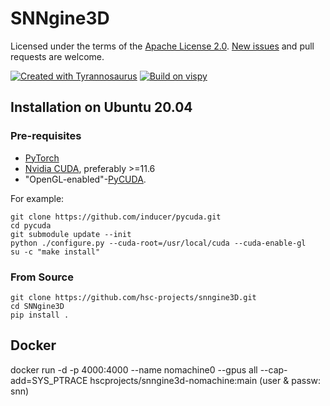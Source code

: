 # SNNgine3D


Licensed under the terms of the [Apache License 2.0](https://spdx.org/licenses/Apache-2.0.html).
[New issues](https://github.com/hsc-projects/snngine3d/issues) and pull requests are welcome.

[//]: # (Please refer to the [contributing guide]&#40;https://github.com/hsc-projects/snngine3d/blob/main/CONTRIBUTING.md&#41;)
[//]: # (and [security policy]&#40;https://github.com/hsc-projects/snngine3d/blob/main/SECURITY.md&#41;.)


[![Created with Tyrannosaurus](https://img.shields.io/badge/Created_with-Tyrannosaurus-0000ff.svg)](https://github.com/dmyersturnbull/tyrannosaurus)
[![Build on vispy](https://img.shields.io/badge/Built_on-Vispy-black.svg)](https://vispy.org/)  

## Installation on Ubuntu 20.04

### Pre-requisites

* [PyTorch](https://pytorch.org/)
* [Nvidia CUDA](https://docs.nvidia.com/cuda/cuda-installation-guide-linux/index.html#), preferably >=11.6
* "OpenGL-enabled"-[PyCUDA](https://wiki.tiker.net/PyCuda/Installation/Linux/). 
 
For example:  

    git clone https://github.com/inducer/pycuda.git
    cd pycuda
    git submodule update --init
    python ./configure.py --cuda-root=/usr/local/cuda --cuda-enable-gl
    su -c "make install"

### From Source
    
    git clone https://github.com/hsc-projects/snngine3D.git
    cd SNNgine3D
    pip install . 

## Docker
  
  docker run -d -p 4000:4000 --name nomachine0 --gpus all --cap-add=SYS_PTRACE hscprojects/snngine3d-nomachine:main
  (user & passw: snn)

